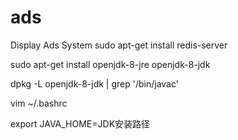 # ads
Display Ads System
sudo apt-get install redis-server

sudo apt-get install openjdk-8-jre openjdk-8-jdk

dpkg -L openjdk-8-jdk | grep '/bin/javac'

vim ~/.bashrc

export JAVA_HOME=JDK安装路径
